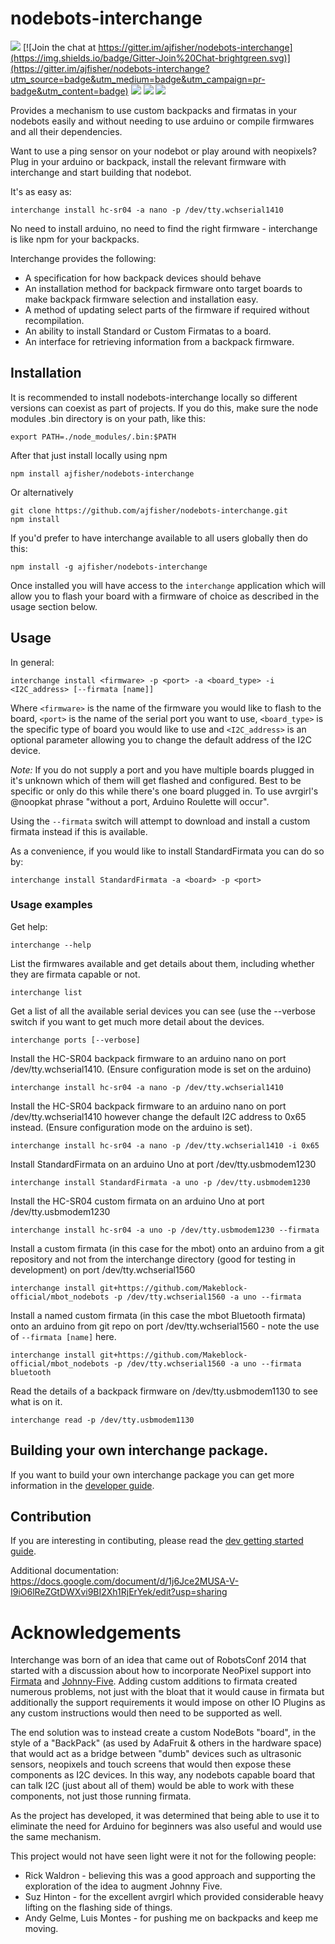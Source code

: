# nodebots-interchange

![](https://img.shields.io/badge/version-0.4.0-blue.svg)
[![Join the chat at https://gitter.im/ajfisher/nodebots-interchange](https://img.shields.io/badge/Gitter-Join%20Chat-brightgreen.svg)](https://gitter.im/ajfisher/nodebots-interchange?utm_source=badge&utm_medium=badge&utm_campaign=pr-badge&utm_content=badge)
![](https://img.shields.io/badge/status-Beta-orange.svg)
![](https://img.shields.io/david/ajfisher/nodebots-interchange.svg)
![](https://img.shields.io/github/issues/ajfisher/nodebots-interchange.svg)

Provides a mechanism to use custom backpacks and firmatas in your nodebots easily
and without needing to use arduino or compile firmwares and all their dependencies.

Want to use a ping sensor on your nodebot or play around with neopixels? Plug in
your arduino or backpack, install the relevant firmware with interchange and
start building that nodebot.

It's as easy as:

```
interchange install hc-sr04 -a nano -p /dev/tty.wchserial1410
```

No need to install arduino, no need to find the right firmware - interchange is
like npm for your backpacks.

Interchange provides the following:

* A specification for how backpack devices should behave
* An installation method for backpack firmware onto target boards to make
backpack firmware selection and installation easy.
* A method of updating select parts of the firmware if required without recompilation.
* An ability to install Standard or Custom Firmatas to a board.
* An interface for retrieving information from a backpack firmware.

## Installation

It is recommended to install nodebots-interchange locally so different versions
can coexist as part of projects. If you do this, make sure the node modules
.bin directory is on your path, like this:

```
export PATH=./node_modules/.bin:$PATH
```

After that just install locally using npm

```
npm install ajfisher/nodebots-interchange
```

Or alternatively

```
git clone https://github.com/ajfisher/nodebots-interchange.git
npm install
```

If you'd prefer to have interchange available to all users globally then do this:

```
npm install -g ajfisher/nodebots-interchange
```

Once installed you will have access to the `interchange` application which will allow
you to flash your board with a firmware of choice as described in the usage
section below.

## Usage

In general:

```
interchange install <firmware> -p <port> -a <board_type> -i <I2C_address> [--firmata [name]]
```

Where `<firmware>` is the name of the firmware you would like to flash to the board,
`<port>` is the name of the serial port you want to use, `<board_type>` is the
specific type of board you would like to use and `<I2C_address>` is an optional
parameter allowing you to change the default address of the I2C device.

_Note:_ If you do not supply a port and you have multiple boards plugged in
it's unknown which of them will get flashed and configured. Best to be specific
or only do this while there's one board plugged in. To use avrgirl's @noopkat phrase
"without a port, Arduino Roulette will occur".

Using the `--firmata` switch will attempt to download and install a custom firmata
instead if this is available.

As a convenience, if you would like to install StandardFirmata you can do so by:

```
interchange install StandardFirmata -a <board> -p <port>
```

### Usage examples

Get help:

```
interchange --help
```

List the firmwares available and get details about them, including whether they
are firmata capable or not.

```
interchange list
```

Get a list of all the available serial devices you can see (use the --verbose
switch if you want to get much more detail about the devices.

```
interchange ports [--verbose]
```

Install the HC-SR04 backpack firmware to an arduino nano on port /dev/tty.wchserial1410.
(Ensure configuration mode is set on the arduino)

```
interchange install hc-sr04 -a nano -p /dev/tty.wchserial1410
```

Install the HC-SR04 backpack firmware to an arduino nano on port /dev/tty.wchserial1410
however change the default I2C address to 0x65 instead. (Ensure configuration
mode on the arduino is set).

```
interchange install hc-sr04 -a nano -p /dev/tty.wchserial1410 -i 0x65
```

Install StandardFirmata on an arduino Uno at port /dev/tty.usbmodem1230

```
interchange install StandardFirmata -a uno -p /dev/tty.usbmodem1230
```

Install the HC-SR04 custom firmata on an arduino Uno at port /dev/tty.usbmodem1230

```
interchange install hc-sr04 -a uno -p /dev/tty.usbmodem1230 --firmata
```

Install a custom firmata (in this case for the mbot) onto an arduino from a git
repository and not from the interchange directory (good for testing in development) on port
/dev/tty.wchserial1560

```
interchange install git+https://github.com/Makeblock-official/mbot_nodebots -p /dev/tty.wchserial1560 -a uno --firmata
```

Install a named custom firmata (in this case the mbot Bluetooth firmata) onto
an arduino from git repo on port /dev/tty.wchserial1560 - note the use of
`--firmata [name]` here.

```
interchange install git+https://github.com/Makeblock-official/mbot_nodebots -p /dev/tty.wchserial1560 -a uno --firmata bluetooth
```

Read the details of a backpack firmware on /dev/tty.usbmodem1130 to see what
is on it.

```
interchange read -p /dev/tty.usbmodem1130
```


## Building your own interchange package.

If you want to build your own interchange package you can get more information
in the [developer guide](/docs/dev.md).

## Contribution

If you are interesting in contibuting, please read the [dev getting started
guide](/docs/contribution.md).

Additional documentation: https://docs.google.com/document/d/1j6Jce2MUSA-V-I9iO6lReZGtDWXvi9BI2Xh1RjErYek/edit?usp=sharing

# Acknowledgements

Interchange was born of an idea that came out of RobotsConf 2014 that started
with a discussion about how to incorporate NeoPixel support into
[Firmata](https://github.com/firmata/arduino) and
[Johnny-Five](https://github.com/rwaldron/johnny-five). Adding custom additions
to firmata created numerous problems, not just with the bloat that it would
cause in firmata but additionally the support requirements it would impose on
other IO Plugins as any custom instructions would then need to be supported as well.

The end solution was to instead create a custom NodeBots "board", in the
style of a "BackPack" (as used by AdaFruit & others in the hardware space) that
would act as a bridge between "dumb" devices such as ultrasonic sensors,
neopixels and touch screens that would then expose these components as I2C
devices. In this way, any nodebots capable board that can talk I2C (just about
all of them) would be able to work with these components, not just those running
firmata.

As the project has developed, it was determined that being able to use it to
eliminate the need for Arduino for beginners was also useful and would use the
same mechanism.

This project would not have seen light were it not for the following people:

* Rick Waldron - believing this was a good approach and supporting the exploration
of the idea to augment Johnny Five.
* Suz Hinton - for the excellent avrgirl which provided considerable heavy lifting on the
flashing side of things.
* Andy Gelme, Luis Montes - for pushing me on backpacks and keep me moving.
